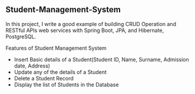 ## Student-Management-System

In this project, I write a good example of building CRUD Operation and RESTful APIs web services with Spring Boot, JPA, and Hibernate, PostgreSQL.

Features of Student Management System

* Insert Basic details of a Student(Student ID, Name, Surname, Admission date, Address)
* Update any of the details of a Student
* Delete a Student Record
* Display the list of Students in the Database

